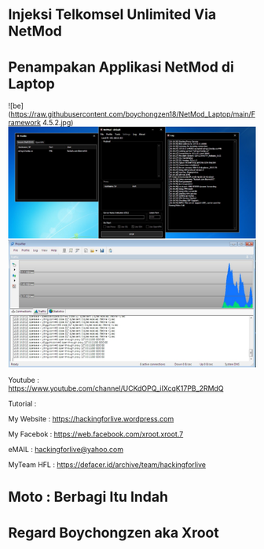 
# Injeksi Telkomsel Unlimited Via NetMod



# Penampakan Applikasi NetMod di Laptop
![be](https://raw.githubusercontent.com/boychongzen18/NetMod_Laptop/main/Framework 4.5.2.jpg)
![be](https://raw.githubusercontent.com/boychongzen18/NetMod_Laptop/main/netmod.jpg)
![be](https://raw.githubusercontent.com/boychongzen18/NetMod_Laptop/main/Proxifier.jpg)



Youtube      : https://www.youtube.com/channel/UCKdOPQ_iIXcqK17PB_2RMdQ

Tutorial : 

My Website    : https://hackingforlive.wordpress.com

My Facebok    : https://web.facebook.com/xroot.xroot.7

eMAIL         : hackingforlive@yahoo.com      

MyTeam HFL    : https://defacer.id/archive/team/hackingforlive

# Moto : Berbagi Itu Indah

# Regard Boychongzen aka Xroot
